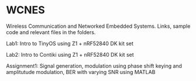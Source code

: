 # WCNES
Wireless Communication and Networked Embedded Systems. Links, sample code and relevant files in the folders.

Lab1: Intro to TinyOS using Z1 + nRF52840 DK kit set

Lab2: Intro to Contiki using Z1 + nRF52840 DK kit set

Assignment1: Signal generation, modulation using phase shift keying and amplitutude modulation, BER with varying SNR using MATLAB
